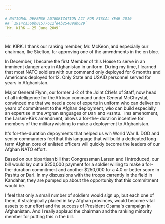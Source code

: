 ```yaml
---
---

# NATIONAL DEFENSE AUTHORIZATION ACT FOR FISCAL YEAR 2010
## `1914ca560b01577612fe4b25409ab629`
`Mr. KIRK — 25 June 2009`

---
```



Mr. KIRK. I thank our ranking member, Mr. McKeon, and especially our 
chairman, Ike Skelton, for approving one of the amendments in the en 
bloc.

In December, I became the first Member of this House to serve in an 
imminent danger area in Afghanistan in uniform. During my time, I 
learned that most NATO soldiers with our command only deployed for 6 
months and Americans deployed for 12. Only State and USAID personnel 
served for years in Afghanistan.

Major General Flynn, our former J-2 of the Joint Chiefs of Staff, now 
head of all intelligence for the African command under General 
McChrystal, convinced me that we need a core of experts in uniform who 
can deliver on years of commitment to the Afghan deployment, who can 
build especially an expertise in the Afghan languages of Dari and 
Pashtu. This amendment, the Larsen-Kirk amendment, allows a for-the-
duration incentive for members of the military wishing to make a 
deployment to Afghanistan.

It's for-the-duration deployments that helped us win World War II. 
DOD and senior commanders feel that this language that will build a 
dedicated long-term Afghan core of enlisted officers will quickly 
become the leaders of our Afghan NATO effort.

Based on our bipartisan bill that Congressman Larsen and I 
introduced, our bill would lay out a $250,000 payment for a soldier 
willing to make a for-the-duration commitment and another $250,000 for 
a 4.0 or better score in Pashtu or Dari. In my discussions with the 
troops currently in the field in Kandahar, they are pumped up about the 
opportunity that this commitment would be.

I feel that only a small number of soldiers would sign up, but each 
one of them, if strategically placed in key Afghan provinces, would 
become vital assets to our effort and the success of President Obama's 
campaign in Afghanistan. And I really applaud the chairman and the 
ranking minority member for putting this in the bill.